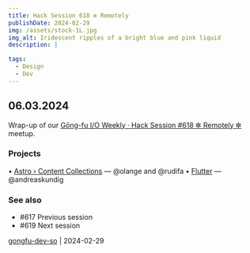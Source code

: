 ```yaml
---
title: Hack Session 618 ✼ Remotely
publishDate: 2024-02-29
img: /assets/stock-1L.jpg
img_alt: Iridescent ripples of a bright blue and pink liquid
description: |

tags:
  - Design
  - Dev
---
```


## 06.03.2024

Wrap-up of our [Gōng-fu I/O Weekly · Hack Session #618 ✼ Remotely ✼](https://www.meetup.com/fr-FR/gōngfuio/events/299221382/) meetup.

### Projects

• [Astro › Content Collections](https://docs.astro.build/en/guides/content-collections/) — @olange and @rudifa
• [Flutter](https://flutter.dev) — @andreaskundig

### See also

* #617 Previous session
* #619 Next session

[gongfu-dev-so](https://github.com/gongfu-dev-so) | 2024-02-29



